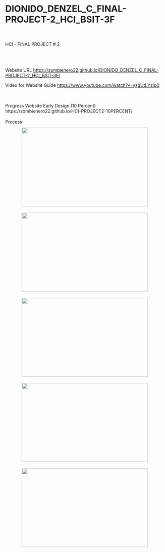 # DIONIDO_DENZEL_C_FINAL-PROJECT-2_HCI_BSIT-3F
<br>
<br>
HCI - FINAL PROJECT # 2
<br>
<br>
<br>
<br>

Website URL
https://zombienero22.github.io/DIONIDO_DENZEL_C_FINAL-PROJECT-2_HCI_BSIT-3F/


Video for Website Guide
https://www.youtube.com/watch?v=yzgUtLYzip0

<br>
<br>
Progress
Website Early Design (10 Percent)
https://zombienero22.github.io/HCI-PROJECT2-10PERCENT/
<br>
<br>
Process
<div align="center">  
<img style="margin: 10px" src="https://i.postimg.cc/nzFDFrFK/Screenshot-1046.png" width="400" height="250" />  
<img style="margin: 10px" src="https://i.postimg.cc/pXzzJg6F/Screenshot-1048.png" width="400" height="250" />  
<img style="margin: 10px" src="https://i.postimg.cc/nh5xVPn3/Screenshot-1050.png" width="400" height="250" />  
<img style="margin: 10px" src="https://i.postimg.cc/sft0XCWQ/Screenshot-1053.png" width="400" height="250" />  
<img style="margin: 10px" src="https://i.postimg.cc/qqnwngKt/Screenshot-1054.png" width="400" height="250" />  
<br>
<br>
</div>  
